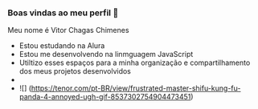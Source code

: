 ### Boas vindas ao meu perfil 🐉 
Meu nome é Vitor Chagas Chimenes 
- Estou estudando na Alura
- Estou me desenvolvendo na linmguagem JavaScript
- Utiltizo esses espaços para a minha organização e compartilhamento dos meus projetos desenvolvidos
- 
- ![] (https://tenor.com/pt-BR/view/frustrated-master-shifu-kung-fu-panda-4-annoyed-ugh-gif-8537302754904473451)
